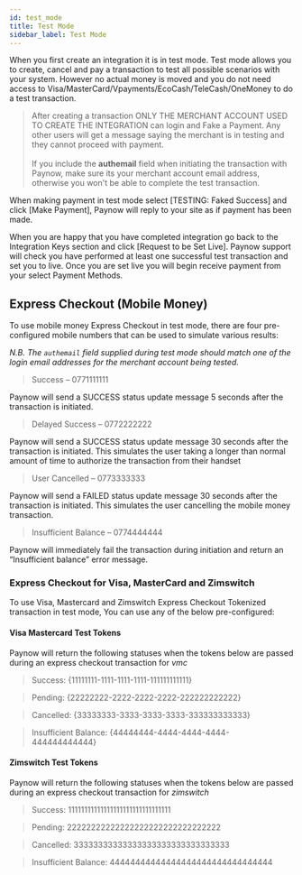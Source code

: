 ```yaml
---
id: test_mode
title: Test Mode
sidebar_label: Test Mode
---
```

When you first create an integration it is in test mode.  Test mode allows you to create, cancel and pay a transaction to test all possible scenarios with your system.  However no actual money is moved and you do not need access to Visa/MasterCard/Vpayments/EcoCash/TeleCash/OneMoney to do a test transaction.

> After creating a transaction ONLY THE MERCHANT ACCOUNT USED TO CREATE THE INTEGRATION can login and Fake a Payment.  Any other users will get a message saying the merchant is in testing and they cannot proceed with payment. <br /><br />If you include the **authemail** field when initiating the transaction with Paynow, make sure its your merchant account email address, otherwise you won't be able to complete the test transaction.

When making payment in test mode select [TESTING: Faked Success] and click [Make Payment], Paynow will reply to your site as if payment has been made. 

When you are happy that you have completed integration go back to the Integration Keys section and click [Request to be Set Live].  Paynow support will check you have performed at least one successful test transaction and set you to live.  Once you are set live you will begin receive payment from your select Payment Methods.

## Express Checkout (Mobile Money)
To use mobile money Express Checkout in test mode, there are four pre-configured mobile numbers that can be used to simulate various results: 

*N.B. The `authemail` field supplied during test mode should match one of the login email addresses for the merchant account being tested.*

> Success – 0771111111

Paynow will send a SUCCESS status update message 5 seconds after the transaction is initiated.

> Delayed Success – 0772222222

Paynow will send a SUCCESS status update message 30 seconds after the transaction is initiated. This simulates the user taking a longer than normal amount of time to authorize the transaction from their handset

> User Cancelled – 0773333333

Paynow will send a FAILED status update message 30 seconds after the transaction is initiated. This simulates the user cancelling the mobile money transaction.

> Insufficient Balance – 0774444444

Paynow will immediately fail the transaction during initiation and return an “Insufficient balance” error message.

### Express Checkout for Visa, MasterCard and Zimswitch
To use Visa, Mastercard and Zimswitch Express Checkout  Tokenized transaction in test mode, You can use any of the below pre-configured: 

#### Visa Mastercard Test  Tokens
Paynow will return  the following statuses when the tokens below are passed during an express checkout transaction for *vmc*

> Success: {11111111-1111-1111-1111-111111111111}

> Pending: {22222222-2222-2222-2222-222222222222}

> Cancelled: {33333333-3333-3333-3333-333333333333}

> Insufficient Balance: {44444444-4444-4444-4444-444444444444}

#### Zimswitch Test  Tokens

Paynow will return  the following statuses when the tokens below are passed during an express checkout transaction for *zimswitch*

> Success: 11111111111111111111111111111111

> Pending: 22222222222222222222222222222222

> Cancelled: 33333333333333333333333333333333

> Insufficient Balance: 44444444444444444444444444444444